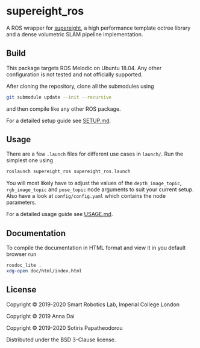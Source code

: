 # supereight_ros

A ROS wrapper for [supereight](https://github.com/emanuelev/supereight), a high
performance template octree library and a dense volumetric SLAM pipeline
implementation.



## Build

This package targets ROS Melodic on Ubuntu 18.04. Any other configuration is
not tested and not officially supported.

After cloning the repository, clone all the submodules using

``` bash
git submodule update --init --recursive
```

and then compile like any other ROS package.

For a detailed setup guide see [SETUP.md](SETUP.md).



## Usage

There are a few `.launch` files for different use cases in `launch/`. Run the
simplest one using

``` bash
roslaunch supereight_ros supereight_ros.launch
```

You will most likely have to adjust the values of the `depth_image_topic`,
`rgb_image_topic` and `pose_topic` node arguments to suit your current setup.
Also have a look at `config/config.yaml` which contains the node parameters.

For a detailed usage guide see [USAGE.md](USAGE.md).



## Documentation

To compile the documentation in HTML format and view it in you default browser
run

``` bash
rosdoc_lite .
xdg-open doc/html/index.html
```



## License

Copyright © 2019-2020 Smart Robotics Lab, Imperial College London

Copyright © 2019 Anna Dai

Copyright © 2019-2020 Sotiris Papatheodorou

Distributed under the BSD 3-Clause license.

